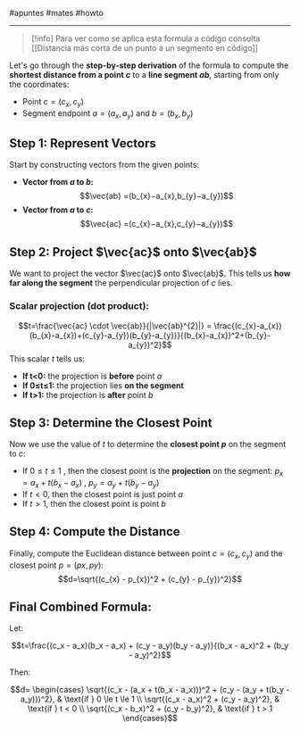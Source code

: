 #apuntes #mates #howto 
___
> [!info] Para ver como se aplica esta formula a código consulta [[Distancia más corta de un punto a un segmento en código]]

Let's go through the **step-by-step derivation** of the formula to compute the **shortest distance from a point $c$** to a **line segment $ab$**, starting from only the coordinates:
- Point $c=(c_{x},c_{y})$
- Segment endpoint $a=(a_{x},a_{y})$ and $b=(b_{x},b_{y})$

## Step 1: Represent Vectors

Start by constructing vectors from the given points:

- **Vector from $a$ to $b$:**$$\vec{ab} =(b_{x}−a_{x},b_{y}−a_{y})$$
- **Vector from $a$ to $c$:**  $$\vec{ac} =(c_{x}−a_{x},c_{y}−a_{y})$$
## Step 2: Project $\vec{ac}$  onto $\vec{ab}$

We want to project the vector $\vec{ac}$  onto $\vec{ab}$. This tells us **how far along the segment** the perpendicular projection of $c$ lies.

### Scalar projection (dot product):
$$t=\frac{\vec{ac} \cdot \vec{ab}}{|\vec{ab}^{2}|}​ = \frac{(c_{x}-a_{x})(b_{x}-a_{x})+(c_{y}-a_{y})(b_{y}-a_{y})}{(b_{x}-a_{x})^2+(b_{y}-a_{y})^2}$$
This scalar $t$ tells us:
- **If t<0:** the projection is **before** point $a$
- **If 0≤t≤1:** the projection lies **on the segment**
- **If t>1:** the projection is **after** point $b$

## Step 3: Determine the Closest Point

Now we use the value of $t$ to determine the **closest point $p$** on the segment to $c$:

- If $0≤t≤1$ , then the closest point is the **projection** on the segment: $p_{x}=a_{x}+t(b_{x}-a_{x})$  , $p_{y}=a_{y}+t(b_{y}-a_{y})$
- If $t<0,$ then the closest point is just point $a$
- If $t>1$, then the closest point is point $b$

## Step 4: Compute the Distance

Finally, compute the Euclidean distance between point $c=(c_{x},c_{y})$ and the closest point $p=(px,py)$:$$d=\sqrt{(c_{x} - p_{x})^2 + (c_{y} - p_{y})^2}$$
## Final Combined Formula:
Let:

$$t=\frac{(c_x - a_x)(b_x - a_x) + (c_y - a_y)(b_y - a_y)}{(b_x - a_x)^2 + (b_y - a_y)^2}$$

Then:

$$d= \begin{cases} \sqrt{(c_x - (a_x + t(b_x - a_x)))^2 + (c_y - (a_y + t(b_y - a_y)))^2}, & \text{if } 0 \le t \le 1 \\ \sqrt{(c_x - a_x)^2 + (c_y - a_y)^2}, & \text{if } t < 0 \\ \sqrt{(c_x - b_x)^2 + (c_y - b_y)^2}, & \text{if } t > 1 \end{cases}$$

